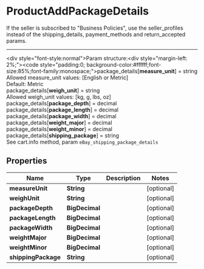 

# ProductAddPackageDetails

If the seller is subscribed to \"Business Policies\", use the seller_profiles instead of the shipping_details, payment_methods and return_accepted params.<hr><div style=\"font-style:normal\">Param structure:<div style=\"margin-left: 2%;\"><code style=\"padding:0; background-color:#ffffff;font-size:85%;font-family:monospace;\">package_details[<b>measure_unit</b>] = string</br> Allowed measure_unit values: [English or Metric] </br> Default: Metric</br>package_details[<b>weigh_unit</b>] = string</br> Allowed weigh_unit values: [kg, g, lbs, oz]</br>package_details[<b>package_depth</b>] = decimal</br>package_details[<b>package_length</b>] = decimal</br>package_details[<b>package_width</b>] = decimal</br>package_details[<b>weight_major</b>] = decimal</br>package_details[<b>weight_minor</b>] = decimal</br>package_details[<b>shipping_package</b>] = string</br> See cart.info method, param `eBay_shipping_package_details`</code></div></div>

## Properties

Name | Type | Description | Notes
------------ | ------------- | ------------- | -------------
**measureUnit** | **String** |  |  [optional]
**weighUnit** | **String** |  |  [optional]
**packageDepth** | **BigDecimal** |  |  [optional]
**packageLength** | **BigDecimal** |  |  [optional]
**packageWidth** | **BigDecimal** |  |  [optional]
**weightMajor** | **BigDecimal** |  |  [optional]
**weightMinor** | **BigDecimal** |  |  [optional]
**shippingPackage** | **String** |  |  [optional]




